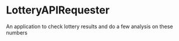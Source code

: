 # LotteryAPIRequester
An application to check lottery results and do a few analysis on these numbers
